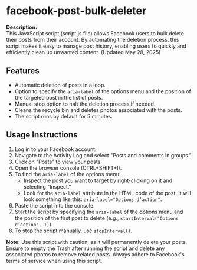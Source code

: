 # facebook-post-bulk-deleter

**Description:**  
This JavaScript script (script.js file) allows Facebook users to bulk delete their posts from their account. By automating the deletion process, this script makes it easy to manage post history, enabling users to quickly and efficiently clean up unwanted content. (Updated May 28, 2025)

## Features

- Automatic deletion of posts in a loop.
- Option to specify the `aria-label` of the options menu and the position of the targeted post in the list of posts.
- Manual stop option to halt the deletion process if needed.
- Cleans the recycle bin and deletes photos associated with the posts.
- The script runs by default for 5 minutes.

## Usage Instructions

1. Log in to your Facebook account.
2. Navigate to the Activity Log and select "Posts and comments in groups."
3. Click on "Posts" to view your posts.
4. Open the browser console (CTRL+SHIFT+I).
5. To find the `aria-label` of the options menu:
   - Inspect the post you want to target by right-clicking on it and selecting "Inspect."
   - Look for the `aria-label` attribute in the HTML code of the post. It will look something like this: `aria-label="Options d’action"`.
6. Paste the script into the console.
7. Start the script by specifying the `aria-label` of the options menu and the position of the first post to delete (e.g., `startInterval("Options d’action", 1)`).
8. To stop the script manually, use `stopInterval()`.

**Note:** Use this script with caution, as it will permanently delete your posts. Ensure to empty the Trash after running the script and delete any associated photos to remove related posts. Always adhere to Facebook's terms of service when using this script.